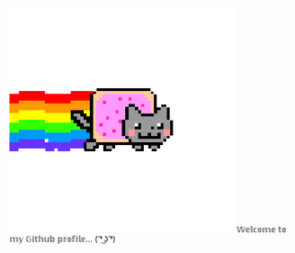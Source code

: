 ![alt text](https://raw.githubusercontent.com/5yrus/5yrus/main/meow.gif)  𝕎𝕖𝕝𝕔𝕠𝕞𝕖 𝕥𝕠 𝕞𝕪 𝔾𝕚𝕥𝕙𝕦𝕓 𝕡𝕣𝕠𝕗𝕚𝕝𝕖... ( ͡❛ ͜ʖ ͡❛)










